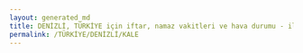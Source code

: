 ```yaml
---
layout: generated_md
title: DENİZLİ, TÜRKİYE için iftar, namaz vakitleri ve hava durumu - ilçe/eyalet seç
permalink: /TÜRKİYE/DENİZLİ/KALE
---
```


<script type="text/javascript">
  var country = TÜRKİYE;
  var city = DENİZLİ;
  var state = KALE;
  var lat = 72;
  var lon = 21;
</script>
